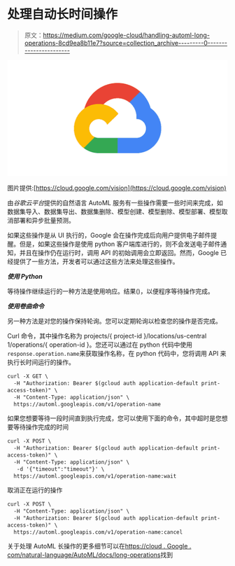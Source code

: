 # 处理自动长时间操作

> 原文：<https://medium.com/google-cloud/handling-automl-long-operations-8cd9ea8b11e7?source=collection_archive---------0----------------------->

![](img/73b753af8baa4c47bd3e37f1c51103d3.png)

图片提供:[https://cloud.google.com/vision](https://cloud.google.com/vision)

由*谷歌云平台*提供的自然语言 AutoML 服务有一些操作需要一些时间来完成，如数据集导入、数据集导出、数据集删除、模型创建、模型删除、模型部署、模型取消部署和异步批量预测。

如果这些操作是从 UI 执行的，Google 会在操作完成后向用户提供电子邮件提醒。但是，如果这些操作是使用 python 客户端库进行的，则不会发送电子邮件通知，并且在操作仍在运行时，调用 API 的初始调用会立即返回。然而，Google 已经提供了一些方法，开发者可以通过这些方法来处理这些操作。

***使用 Python***

等待操作继续运行的一种方法是使用响应。结果()，以便程序等待操作完成。

***使用卷曲命令***

另一种方法是对您的操作保持轮询。您可以定期轮询以检查您的操作是否完成。

Curl 命令，其中操作名称为 projects/{ project-id }/locations/us-central 1/operations/{ operation-id }。您还可以通过在 python 代码中使用`response.operation.name`来获取操作名称，在 python 代码中，您将调用 API 来执行长时间运行的操作。

```
curl -X GET \
  -H "Authorization: Bearer $(gcloud auth application-default print-access-token)" \
  -H "Content-Type: application/json" \
  https://automl.googleapis.com/v1/operation-name
```

如果您想要等待一段时间直到执行完成，您可以使用下面的命令，其中超时是您想要等待操作完成的时间

```
curl -X POST \
  -H "Authorization: Bearer $(gcloud auth application-default print-access-token)" \
  -H "Content-Type: application/json" \
   -d '{"timeout":"timeout"}' \
  https://automl.googleapis.com/v1/operation-name:wait
```

取消正在运行的操作

```
curl -X POST \
  -H "Content-Type: application/json" \
  -H "Authorization: Bearer $(gcloud auth application-default print-access-token)" \
  https://automl.googleapis.com/v1/operation-name:cancel
```

关于处理 AutoML 长操作的更多细节可以在[https://cloud . Google . com/natural-language/AutoML/docs/long-operations](https://cloud.google.com/natural-language/automl/docs/long-operations)找到